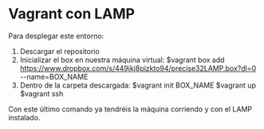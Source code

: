 # Vagrant con LAMP
Para desplegar este entorno: 
  1. Descargar el repositorio
  2. Inicializar el box en nuestra máquina virtual:
     $vagrant box add https://www.dropbox.com/s/449jkj8pizkto94/precise32LAMP.box?dl=0 --name=BOX_NAME
  3. Dentro de la carpeta descargada: 
     $vagrant init BOX_NAME
     $vagrant up
     $vagrant ssh
  
Con este último comando ya tendréis la máquina corriendo y con el LAMP instalado.
